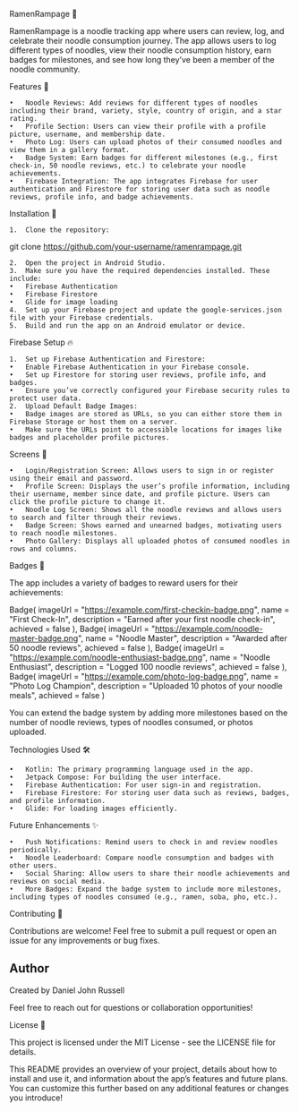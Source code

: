 
RamenRampage 🍜

RamenRampage is a noodle tracking app where users can review, log, and celebrate their noodle consumption journey. The app allows users to log different types of noodles, view their noodle consumption history, earn badges for milestones, and see how long they’ve been a member of the noodle community.

Features 📱

	•	Noodle Reviews: Add reviews for different types of noodles including their brand, variety, style, country of origin, and a star rating.
	•	Profile Section: Users can view their profile with a profile picture, username, and membership date.
	•	Photo Log: Users can upload photos of their consumed noodles and view them in a gallery format.
	•	Badge System: Earn badges for different milestones (e.g., first check-in, 50 noodle reviews, etc.) to celebrate your noodle achievements.
	•	Firebase Integration: The app integrates Firebase for user authentication and Firestore for storing user data such as noodle reviews, profile info, and badge achievements.

Installation 🚀

	1.	Clone the repository:

git clone https://github.com/your-username/ramenrampage.git


	2.	Open the project in Android Studio.
	3.	Make sure you have the required dependencies installed. These include:
	•	Firebase Authentication
	•	Firebase Firestore
	•	Glide for image loading
	4.	Set up your Firebase project and update the google-services.json file with your Firebase credentials.
	5.	Build and run the app on an Android emulator or device.

Firebase Setup 🔥

	1.	Set up Firebase Authentication and Firestore:
	•	Enable Firebase Authentication in your Firebase console.
	•	Set up Firestore for storing user reviews, profile info, and badges.
	•	Ensure you’ve correctly configured your Firebase security rules to protect user data.
	2.	Upload Default Badge Images:
	•	Badge images are stored as URLs, so you can either store them in Firebase Storage or host them on a server.
	•	Make sure the URLs point to accessible locations for images like badges and placeholder profile pictures.

Screens 📸

	•	Login/Registration Screen: Allows users to sign in or register using their email and password.
	•	Profile Screen: Displays the user’s profile information, including their username, member since date, and profile picture. Users can click the profile picture to change it.
	•	Noodle Log Screen: Shows all the noodle reviews and allows users to search and filter through their reviews.
	•	Badge Screen: Shows earned and unearned badges, motivating users to reach noodle milestones.
	•	Photo Gallery: Displays all uploaded photos of consumed noodles in rows and columns.

Badges 🏅

The app includes a variety of badges to reward users for their achievements:

Badge(
    imageUrl = "https://example.com/first-checkin-badge.png",
    name = "First Check-In",
    description = "Earned after your first noodle check-in",
    achieved = false
),
Badge(
    imageUrl = "https://example.com/noodle-master-badge.png",
    name = "Noodle Master",
    description = "Awarded after 50 noodle reviews",
    achieved = false
),
Badge(
    imageUrl = "https://example.com/noodle-enthusiast-badge.png",
    name = "Noodle Enthusiast",
    description = "Logged 100 noodle reviews",
    achieved = false
),
Badge(
    imageUrl = "https://example.com/photo-log-badge.png",
    name = "Photo Log Champion",
    description = "Uploaded 10 photos of your noodle meals",
    achieved = false
)

You can extend the badge system by adding more milestones based on the number of noodle reviews, types of noodles consumed, or photos uploaded.

Technologies Used 🛠

	•	Kotlin: The primary programming language used in the app.
	•	Jetpack Compose: For building the user interface.
	•	Firebase Authentication: For user sign-in and registration.
	•	Firebase Firestore: For storing user data such as reviews, badges, and profile information.
	•	Glide: For loading images efficiently.

Future Enhancements ✨

	•	Push Notifications: Remind users to check in and review noodles periodically.
	•	Noodle Leaderboard: Compare noodle consumption and badges with other users.
	•	Social Sharing: Allow users to share their noodle achievements and reviews on social media.
	•	More Badges: Expand the badge system to include more milestones, including types of noodles consumed (e.g., ramen, soba, pho, etc.).

Contributing 🤝

Contributions are welcome! Feel free to submit a pull request or open an issue for any improvements or bug fixes.

## Author

Created by Daniel John Russell

Feel free to reach out for questions or collaboration opportunities!

License 📄

This project is licensed under the MIT License - see the LICENSE file for details.

This README provides an overview of your project, details about how to install and use it, and information about the app’s features and future plans. You can customize this further based on any additional features or changes you introduce!

